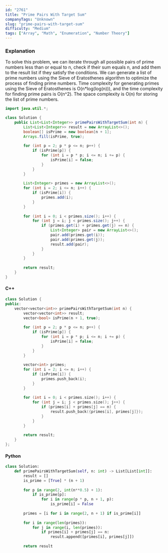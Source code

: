 ```yaml
---
id: "2761"
title: "Prime Pairs With Target Sum"
companyTags: "Unknown"
slug: "prime-pairs-with-target-sum"
difficulty: "Medium"
tags: ["Array", "Math", "Enumeration", "Number Theory"]
---
```


### Explanation
To solve this problem, we can iterate through all possible pairs of prime numbers less than or equal to n, check if their sum equals n, and add them to the result list if they satisfy the conditions. We can generate a list of prime numbers using the Sieve of Eratosthenes algorithm to optimize the process of finding prime numbers. Time complexity for generating primes using the Sieve of Eratosthenes is O(n*log(log(n))), and the time complexity for finding prime pairs is O(n^2). The space complexity is O(n) for storing the list of prime numbers.

```java
import java.util.*;

class Solution {
    public List<List<Integer>> primePairsWithTargetSum(int n) {
        List<List<Integer>> result = new ArrayList<>();
        boolean[] isPrime = new boolean[n + 1];
        Arrays.fill(isPrime, true);
        
        for (int p = 2; p * p <= n; p++) {
            if (isPrime[p]) {
                for (int i = p * p; i <= n; i += p) {
                    isPrime[i] = false;
                }
            }
        }
        
        List<Integer> primes = new ArrayList<>();
        for (int i = 2; i <= n; i++) {
            if (isPrime[i]) {
                primes.add(i);
            }
        }
        
        for (int i = 0; i < primes.size(); i++) {
            for (int j = i; j < primes.size(); j++) {
                if (primes.get(i) + primes.get(j) == n) {
                    List<Integer> pair = new ArrayList<>();
                    pair.add(primes.get(i));
                    pair.add(primes.get(j));
                    result.add(pair);
                }
            }
        }
        
        return result;
    }
}
```

#### C++
```cpp
class Solution {
public:
    vector<vector<int>> primePairsWithTargetSum(int n) {
        vector<vector<int>> result;
        vector<bool> isPrime(n + 1, true);
        
        for (int p = 2; p * p <= n; p++) {
            if (isPrime[p]) {
                for (int i = p * p; i <= n; i += p) {
                    isPrime[i] = false;
                }
            }
        }
        
        vector<int> primes;
        for (int i = 2; i <= n; i++) {
            if (isPrime[i]) {
                primes.push_back(i);
            }
        }
        
        for (int i = 0; i < primes.size(); i++) {
            for (int j = i; j < primes.size(); j++) {
                if (primes[i] + primes[j] == n) {
                    result.push_back({primes[i], primes[j]});
                }
            }
        }
        
        return result;
    }
};
```

#### Python
```python
class Solution:
    def primePairsWithTargetSum(self, n: int) -> List[List[int]]:
        result = []
        is_prime = [True] * (n + 1)
        
        for p in range(2, int(n**0.5) + 1):
            if is_prime[p]:
                for i in range(p * p, n + 1, p):
                    is_prime[i] = False
        
        primes = [i for i in range(2, n + 1) if is_prime[i]]
        
        for i in range(len(primes)):
            for j in range(i, len(primes)):
                if primes[i] + primes[j] == n:
                    result.append([primes[i], primes[j]])
        
        return result
```
